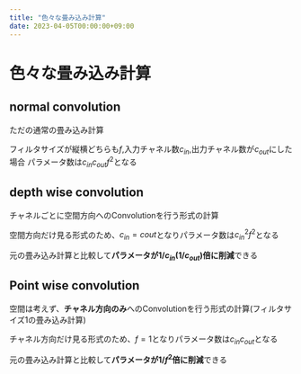 ```yaml
---
title: "色々な畳み込み計算"
date: 2023-04-05T00:00:00+09:00
---
```

# 色々な畳み込み計算

## normal convolution

ただの通常の畳み込み計算

フィルタサイズが縦横どちらも$f$,入力チャネル数$c_{in}$,出力チャネル数が$c_{out}$にした場合
パラメータ数は$c_{in}c_{out}f^2$となる

## depth wise convolution

チャネルごとに空間方向へのConvolutionを行う形式の計算

空間方向だけ見る形式のため、$c_{in}=c{out}$となりパラメータ数は$c_{in}^2 f^2$となる

元の畳み込み計算と比較して**パラメータが$1 / c_{in}$($1 / c_{out}$)倍に削減**できる

## Point wise convolution

空間は考えず、**チャネル方向のみ**へのConvolutionを行う形式の計算(フィルタサイズ1の畳み込み計算)

チャネル方向だけ見る形式のため、$f = 1$となりパラメータ数は$c_{in}c_{out}$となる

元の畳み込み計算と比較して**パラメータが$1/f^2$倍に削減**できる